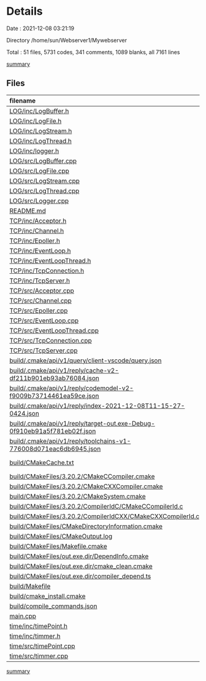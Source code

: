 # Details

Date : 2021-12-08 03:21:19

Directory /home/sun/Webserver1/Mywebserver

Total : 51 files,  5731 codes, 341 comments, 1089 blanks, all 7161 lines

[summary](results.md)

## Files
| filename | language | code | comment | blank | total |
| :--- | :--- | ---: | ---: | ---: | ---: |
| [LOG/inc/LogBuffer.h](/LOG/inc/LogBuffer.h) | C++ | 30 | 0 | 14 | 44 |
| [LOG/inc/LogFile.h](/LOG/inc/LogFile.h) | C++ | 26 | 0 | 13 | 39 |
| [LOG/inc/LogStream.h](/LOG/inc/LogStream.h) | C++ | 51 | 0 | 17 | 68 |
| [LOG/inc/LogThread.h](/LOG/inc/LogThread.h) | C++ | 50 | 0 | 36 | 86 |
| [LOG/inc/logger.h](/LOG/inc/logger.h) | C++ | 32 | 0 | 21 | 53 |
| [LOG/src/LogBuffer.cpp](/LOG/src/LogBuffer.cpp) | C++ | 7 | 0 | 10 | 17 |
| [LOG/src/LogFile.cpp](/LOG/src/LogFile.cpp) | C++ | 86 | 5 | 32 | 123 |
| [LOG/src/LogStream.cpp](/LOG/src/LogStream.cpp) | C++ | 111 | 1 | 35 | 147 |
| [LOG/src/LogThread.cpp](/LOG/src/LogThread.cpp) | C++ | 111 | 1 | 31 | 143 |
| [LOG/src/Logger.cpp](/LOG/src/Logger.cpp) | C++ | 59 | 8 | 27 | 94 |
| [README.md](/README.md) | Markdown | 2 | 0 | 1 | 3 |
| [TCP/inc/Acceptor.h](/TCP/inc/Acceptor.h) | C++ | 29 | 2 | 4 | 35 |
| [TCP/inc/Channel.h](/TCP/inc/Channel.h) | C++ | 54 | 4 | 28 | 86 |
| [TCP/inc/Epoller.h](/TCP/inc/Epoller.h) | C++ | 36 | 7 | 17 | 60 |
| [TCP/inc/EventLoop.h](/TCP/inc/EventLoop.h) | C++ | 48 | 10 | 26 | 84 |
| [TCP/inc/EventLoopThread.h](/TCP/inc/EventLoopThread.h) | C++ | 22 | 0 | 9 | 31 |
| [TCP/inc/TcpConnection.h](/TCP/inc/TcpConnection.h) | C++ | 52 | 3 | 17 | 72 |
| [TCP/inc/TcpServer.h](/TCP/inc/TcpServer.h) | C++ | 37 | 5 | 9 | 51 |
| [TCP/src/Acceptor.cpp](/TCP/src/Acceptor.cpp) | C++ | 45 | 6 | 5 | 56 |
| [TCP/src/Channel.cpp](/TCP/src/Channel.cpp) | C++ | 39 | 4 | 11 | 54 |
| [TCP/src/Epoller.cpp](/TCP/src/Epoller.cpp) | C++ | 112 | 28 | 14 | 154 |
| [TCP/src/EventLoop.cpp](/TCP/src/EventLoop.cpp) | C++ | 150 | 31 | 37 | 218 |
| [TCP/src/EventLoopThread.cpp](/TCP/src/EventLoopThread.cpp) | C++ | 28 | 1 | 9 | 38 |
| [TCP/src/TcpConnection.cpp](/TCP/src/TcpConnection.cpp) | C++ | 60 | 4 | 13 | 77 |
| [TCP/src/TcpServer.cpp](/TCP/src/TcpServer.cpp) | C++ | 65 | 6 | 11 | 82 |
| [build/.cmake/api/v1/query/client-vscode/query.json](/build/.cmake/api/v1/query/client-vscode/query.json) | JSON | 1 | 0 | 0 | 1 |
| [build/.cmake/api/v1/reply/cache-v2-df211b901eb93ab76084.json](/build/.cmake/api/v1/reply/cache-v2-df211b901eb93ab76084.json) | JSON | 1,167 | 0 | 1 | 1,168 |
| [build/.cmake/api/v1/reply/codemodel-v2-f9009b73714461ea59ce.json](/build/.cmake/api/v1/reply/codemodel-v2-f9009b73714461ea59ce.json) | JSON | 59 | 0 | 1 | 60 |
| [build/.cmake/api/v1/reply/index-2021-12-08T11-15-27-0424.json](/build/.cmake/api/v1/reply/index-2021-12-08T11-15-27-0424.json) | JSON | 110 | 0 | 1 | 111 |
| [build/.cmake/api/v1/reply/target-out.exe-Debug-0f910eb91a5f781eb02f.json](/build/.cmake/api/v1/reply/target-out.exe-Debug-0f910eb91a5f781eb02f.json) | JSON | 237 | 0 | 1 | 238 |
| [build/.cmake/api/v1/reply/toolchains-v1-776008d071eac6db6945.json](/build/.cmake/api/v1/reply/toolchains-v1-776008d071eac6db6945.json) | JSON | 101 | 0 | 1 | 102 |
| [build/CMakeCache.txt](/build/CMakeCache.txt) | CMake Cache | 303 | 0 | 65 | 368 |
| [build/CMakeFiles/3.20.2/CMakeCCompiler.cmake](/build/CMakeFiles/3.20.2/CMakeCCompiler.cmake) | CMake | 61 | 0 | 18 | 79 |
| [build/CMakeFiles/3.20.2/CMakeCXXCompiler.cmake](/build/CMakeFiles/3.20.2/CMakeCXXCompiler.cmake) | CMake | 72 | 0 | 20 | 92 |
| [build/CMakeFiles/3.20.2/CMakeSystem.cmake](/build/CMakeFiles/3.20.2/CMakeSystem.cmake) | CMake | 10 | 0 | 6 | 16 |
| [build/CMakeFiles/3.20.2/CompilerIdC/CMakeCCompilerId.c](/build/CMakeFiles/3.20.2/CompilerIdC/CMakeCCompilerId.c) | C | 570 | 58 | 125 | 753 |
| [build/CMakeFiles/3.20.2/CompilerIdCXX/CMakeCXXCompilerId.cpp](/build/CMakeFiles/3.20.2/CompilerIdCXX/CMakeCXXCompilerId.cpp) | C++ | 561 | 60 | 123 | 744 |
| [build/CMakeFiles/CMakeDirectoryInformation.cmake](/build/CMakeFiles/CMakeDirectoryInformation.cmake) | CMake | 12 | 0 | 5 | 17 |
| [build/CMakeFiles/CMakeOutput.log](/build/CMakeFiles/CMakeOutput.log) | Log | 379 | 0 | 31 | 410 |
| [build/CMakeFiles/Makefile.cmake](/build/CMakeFiles/Makefile.cmake) | CMake | 42 | 0 | 6 | 48 |
| [build/CMakeFiles/out.exe.dir/DependInfo.cmake](/build/CMakeFiles/out.exe.dir/DependInfo.cmake) | CMake | 28 | 0 | 6 | 34 |
| [build/CMakeFiles/out.exe.dir/cmake_clean.cmake](/build/CMakeFiles/out.exe.dir/cmake_clean.cmake) | CMake | 38 | 0 | 2 | 40 |
| [build/CMakeFiles/out.exe.dir/compiler_depend.ts](/build/CMakeFiles/out.exe.dir/compiler_depend.ts) | TypeScript | 2 | 0 | 1 | 3 |
| [build/Makefile](/build/Makefile) | Makefile | 339 | 90 | 131 | 560 |
| [build/cmake_install.cmake](/build/cmake_install.cmake) | CMake | 46 | 0 | 9 | 55 |
| [build/compile_commands.json](/build/compile_commands.json) | JSON | 77 | 0 | 0 | 77 |
| [main.cpp](/main.cpp) | C++ | 37 | 7 | 13 | 57 |
| [time/inc/timePoint.h](/time/inc/timePoint.h) | C++ | 28 | 0 | 14 | 42 |
| [time/inc/timmer.h](/time/inc/timmer.h) | C++ | 35 | 0 | 22 | 57 |
| [time/src/timePoint.cpp](/time/src/timePoint.cpp) | C++ | 36 | 0 | 23 | 59 |
| [time/src/timmer.cpp](/time/src/timmer.cpp) | C++ | 38 | 0 | 17 | 55 |

[summary](results.md)